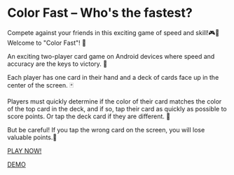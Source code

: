 # Color Fast – Who's the fastest?
 Compete against your friends in this exciting game of speed and skill!🎮🤴
Welcome to "Color Fast"! 👋

An exciting two-player card game on Android devices where speed and accuracy are the keys to victory. 👀 

Each player has one card in their hand and a deck of cards face up in the center of the screen. 🃏 

Players must quickly determine if the color of their card matches the color of the top card in the deck, and if so, tap their card as quickly as possible to score points. Or tap the deck card if they are different.  👾

But be careful! If you tap the wrong card on the screen, you will lose valuable points.🙇

[PLAY NOW!](https://wvega.itch.io/color-fast)

[DEMO](https://www.youtube.com/watch?v=-cwXEghYaiY)
